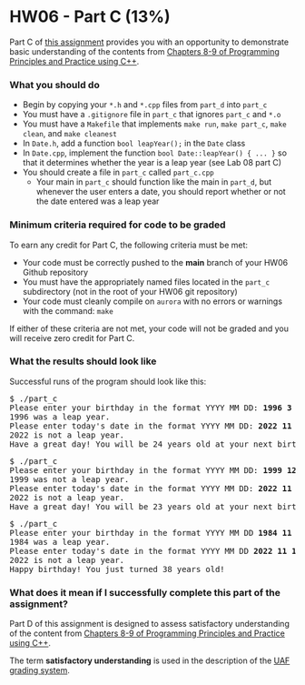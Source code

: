 # HW06 - Part C (13%)

Part C of [this assignment](../README.md) provides you with an opportunity to demonstrate basic understanding of the contents from [Chapters 8-9 of Programming Principles and Practice using C++][textbook].

### What you should do


* Begin by copying your `*.h` and `*.cpp` files from `part_d` into `part_c`
* You must have a `.gitignore` file in `part_c` that ignores `part_c` and `*.o`
* You must have a `Makefile` that implements `make run`, `make part_c`, `make clean`, and `make cleanest`
* In `Date.h`, add a function `bool leapYear();` in the `Date` class
* In `Date.cpp`, implement the function `bool Date::leapYear() { ... }` so that it determines whether the year is a leap year (see Lab 08 part C)
* You should create a file in `part_c` called `part_c.cpp`
  - Your main in `part_c` should function like the main in `part_d`, but whenever the user enters a date, you should report whether or not the date entered was a leap year

### Minimum criteria required for code to be graded

To earn any credit for Part C, the following criteria must be met:
* Your code must be correctly pushed to the **main** branch of your HW06 Github repository
* You must have the appropriately named files located in the `part_c` subdirectory (not in the root of your HW06 git repository)
* Your code must cleanly compile on `aurora` with no errors or warnings with the command: `make`


If either of these criteria are not met, your code will not be graded and you will receive zero credit for Part C.

### What the results should look like

Successful runs of the program should look like this:
<pre>$ ./part_c
Please enter your birthday in the format YYYY MM DD: <b>1996</b> <b>3</b> <b>22</b>
1996 was a leap year.
Please enter today's date in the format YYYY MM DD: <b>2022</b> <b>11</b> <b>17</b>
2022 is not a leap year.
Have a great day! You will be 24 years old at your next birthday!
</pre>

<pre>$ ./part_c
Please enter your birthday in the format YYYY MM DD: <b>1999</b> <b>12</b> <b>29</b>
1999 was not a leap year.
Please enter today's date in the format YYYY MM DD: <b>2022</b> <b>11</b> <b>17</b>
2022 is not a leap year.
Have a great day! You will be 23 years old at your next birthday!
</pre>

<pre>$ ./part_c
Please enter your birthday in the format YYYY MM DD <b>1984</b> <b>11</b> <b>17</b>
1984 was a leap year.
Please enter today's date in the format YYYY MM DD <b>2022</b> <b>11</b> <b>17</b>
2022 is not a leap year.
Happy birthday! You just turned 38 years old!
</pre>

### What does it mean if I successfully complete this part of the assignment?

Part D of this assignment is designed to assess satisfactory understanding of the content from [Chapters 8-9 of Programming Principles and Practice using C++][textbook].

The term **satisfactory understanding** is used in the description of the [UAF grading system](https://catalog.uaf.edu/academics-regulations/grading-system-gpa-computation).


[textbook]: https://learning.oreilly.com/library/view/programming-principles-and/9780133796759/ch09.xhtml#ch09

